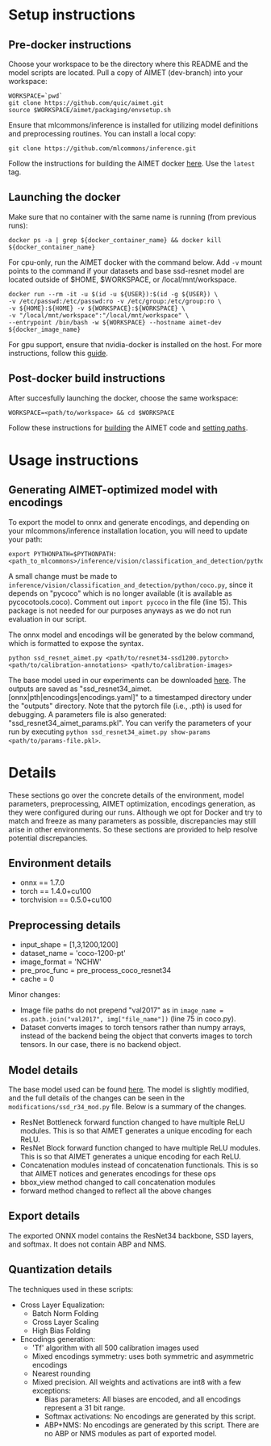 
# Setup instructions

  

## Pre-docker instructions

Choose your workspace to be the directory where this README and the model scripts are located. Pull a copy of AIMET (dev-branch) into your workspace:

```
WORKSPACE=`pwd`
git clone https://github.com/quic/aimet.git
source $WORKSPACE/aimet/packaging/envsetup.sh
```
  

Ensure that mlcommons/inference is installed for utilizing model definitions and preprocessing routines. You can install a local copy:

`git clone https://github.com/mlcommons/inference.git`

  

Follow the instructions for building the AIMET docker [here](https://github.com/quic/aimet/blob/develop/packaging/docker_install.md#docker-information). Use the `latest` tag.

  

## Launching the docker

Make sure that no container with the same name is running (from previous runs):

`docker ps -a | grep ${docker_container_name} && docker kill ${docker_container_name}`

  

For cpu-only, run the AIMET docker with the command below. Add `-v` mount points to the command if your datasets and base ssd-resnet model are located outside of $HOME, $WORKSPACE, or /local/mnt/workspace.

  

```
docker run --rm -it -u $(id -u ${USER}):$(id -g ${USER}) \
-v /etc/passwd:/etc/passwd:ro -v /etc/group:/etc/group:ro \
-v ${HOME}:${HOME} -v ${WORKSPACE}:${WORKSPACE} \
-v "/local/mnt/workspace":"/local/mnt/workspace" \
--entrypoint /bin/bash -w ${WORKSPACE} --hostname aimet-dev ${docker_image_name}
```

For gpu support, ensure that nvidia-docker is installed on the host. For more instructions, follow this [guide](https://github.com/quic/aimet/blob/develop/packaging/docker_install.md#start-docker-container-manually).

  

## Post-docker build instructions

After succesfully launching the docker, choose the same workspace:

`WORKSPACE=<path/to/workspace> && cd $WORKSPACE`

  

Follow these instructions for [building](https://github.com/quic/aimet/blob/develop/packaging/docker_install.md#build-code-and-install) the AIMET code and [setting paths](https://github.com/quic/aimet/blob/develop/packaging/docker_install.md#setup-paths).

  

# Usage instructions

  

## Generating AIMET-optimized model with encodings

To export the model to onnx and generate encodings, and depending on your mlcommons/inference installation location, you will need to update your path: 
```
export PYTHONPATH=$PYTHONPATH:<path_to_mlcommons>/inference/vision/classification_and_detection/python
```

  

A small change must be made to `inference/vision/classification_and_detection/python/coco.py`, since it depends on "pycoco" which is no longer available (it is available as pycocotools.coco). Comment out `import pycoco` in the file (line 15). This package is not needed for our purposes anyways as we do not run evaluation in our script.

  

The onnx model and encodings will be generated by the below command, which is formatted to expose the syntax.
```
python ssd_resnet_aimet.py <path/to/resnet34-ssd1200.pytorch> <path/to/calibration-annotations> <path/to/calibration-images>
```

The base model used in our experiments can be downloaded [here](https://zenodo.org/record/3236545/files/resnet34-ssd1200.pytorch). The outputs are saved as "ssd_resnet34_aimet.[onnx|pth|encodings|encodings.yaml]" to a timestamped directory under the "outputs" directory. Note that the pytorch file (i.e., .pth) is used for debugging. A parameters file is also generated: "ssd_resnet34_aimet_params.pkl". You can verify the parameters of your run by executing `python ssd_resnet34_aimet.py show-params <path/to/params-file.pkl>`.

  

# Details
These sections go over the concrete details of the environment, model parameters, preprocessing, AIMET optimization, encodings generation, as they were configured during our runs. Although we opt for Docker and try to match and freeze as many parameters as possible, discrepancies may still arise in other environments. So these sections are provided to help resolve potential discrepancies.
  
## Environment details
- onnx == 1.7.0
- torch == 1.4.0+cu100
- torchvision == 0.5.0+cu100 

## Preprocessing details

- input_shape = [1,3,1200,1200]
- dataset_name = 'coco-1200-pt'
- image_format = 'NCHW'
- pre_proc_func = pre_process_coco_resnet34
- cache = 0

Minor changes:
- Image file paths do not prepend "val2017" as in `image_name = os.path.join("val2017", img["file_name"])` (line 75 in coco.py).
- Dataset converts images to torch tensors rather than numpy arrays, instead of the backend being the object that converts images to torch tensors. In our case, there is no backend object.

## Model details

The base model used can be found [here](https://zenodo.org/record/3236545/files/resnet34-ssd1200.pytorch). The model is slightly modified, and the full details of the changes can be seen in the `modifications/ssd_r34_mod.py` file. Below is a summary of the changes.

- ResNet Bottleneck forward function changed to have multiple ReLU modules. This is so that AIMET generates a unique encoding for each ReLU.
- ResNet Block forward function changed to have multiple ReLU modules. This is so that AIMET generates a unique encoding for each ReLU.
- Concatenation modules instead of concatenation functionals. This is so that AIMET notices and generates encodings for these ops
- bbox_view method changed to call concatenation modules
- forward method changed to reflect all the above changes

## Export details

The exported ONNX model contains the ResNet34 backbone, SSD layers, and softmax. It does not contain ABP and NMS.

  

## Quantization details

The techniques used in these scripts:

- Cross Layer Equalization:
	- Batch Norm Folding
	- Cross Layer Scaling
	- High Bias Folding
- Encodings generation:
	- 'Tf' algorithm with all 500 calibration images used
	- Mixed encodings symmetry: uses both symmetric and asymmetric encodings
	- Nearest rounding
	- Mixed precision. All weights and activations are int8 with a few exceptions:
		- Bias parameters: All biases are encoded, and all encodings represent a 31 bit range.
		- Softmax activations: No encodings are generated by this script.
		- ABP+NMS: No encodings are generated by this script. There are no ABP or NMS modules as part of exported model.